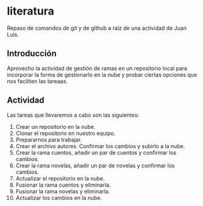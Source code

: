 # literatura
Repaso de comandos de git y de github a raíz de una actividad de Juan Luis.

## Introducción

Aprovecho la actividad de gestión de ramas en un repositorio local para incorporar la forma de gestionarlo en la nube y probar ciertas opciones que nos faciliten las tareaas.


## Actividad

Las tareas que llevaremos a cabo son las siguientes:

1. Crear un repositorio en la nube.
1. Clonar el repositorio en nuestro equipo.
1. Prepararnos para trabajar.
1. Crear el archivo autores. Confirmar los cambios y subirlo a la nube.
1. Crear la rama cuentos, añadir un par de cuentos y confirmar los cambios.
1. Crear la rama novelas, añadir un par de novelas y confirmar los cambios.
1. Actualizar el repositorio en la nube.
1. Fusionar la rama cuentos y eliminarla.
1. Fusionar la rama novelas y eliminarla.
1. Actualizar los cambios en la nube.